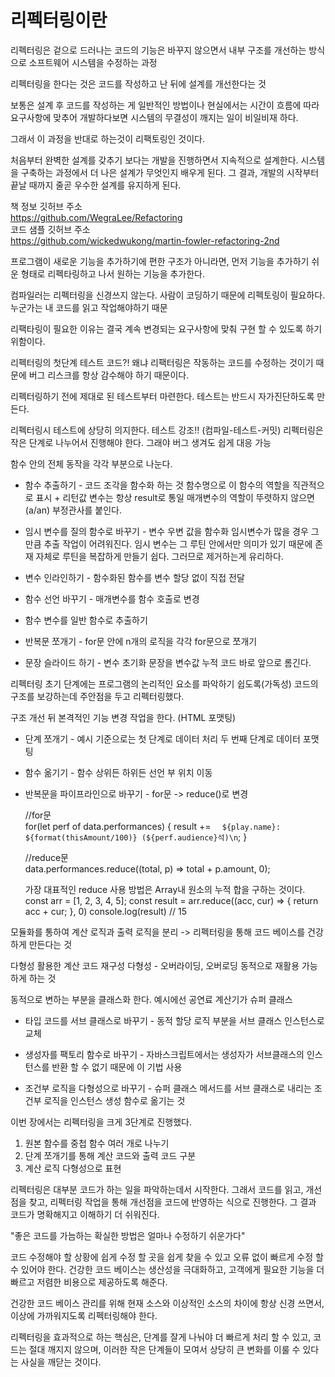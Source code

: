 # 리펙터링이란
리펙터링은 겉으로 드러나는 코드의 기능은 바꾸지 않으면서 내부 구조를 개선하는 방식으로 
소프트웨어 시스템을 수정하는 과정

리펙터링을 한다는 것은 코드를 작성하고 난 뒤에 설계를 개선한다는 것

보통은 설계 후 코드를 작성하는 게 일반적인 방법이나
현실에서는 시간이 흐름에 따라 요구사항에 맞추어 개발하다보면 시스템의 무결성이 
깨지는 일이 비일비재 하다.

그래서 이 과정을 반대로 하는것이 리팩토링인 것이다.

처음부터 완벽한 설계를 갖추기 보다는 개발을 진행하면서 지속적으로 설계한다.
시스템을 구축하는 과정에서 더 나은 설계가 무엇인지 배우게 된다.
그 결과, 개발의 시작부터 끝날 때까지 줄곧 우수한 설계를 유지하게 된다.

책 정보 깃허브 주소  
https://github.com/WegraLee/Refactoring  
코드 샘플 깃허브 주소  
https://github.com/wickedwukong/martin-fowler-refactoring-2nd  

프로그램이 새로운 기능을 추가하기에 편한 구조가 아니라면, 먼저 기능을 추가하기 쉬운 형태로 
리펙타링하고 나서 원하는 기능을 추가한다.

컴파일러는 리펙터링을 신경쓰지 않는다. 
사람이 코딩하기 때문에 리펙토링이 필요하다. 누군가는 내 코드를 읽고 작업해야하기 때문

리팩타링이 필요한 이유는 결국 계속 변경되는 요구사항에 맞춰 구현 할 수 있도록 하기 위함이다.

리펙터링의 첫단계 테스트 코드?!
왜냐 리팩터링은 작동하는 코드를 수정하는 것이기 때문에 버그 리스크를 항상 감수해야 하기 때문이다.

리펙터링하기 전에 제대로 된 테스트부터 마련한다. 테스트는 반드시 자가진단하도록 만든다.

리펙터링시 테스트에 상당히 의지한다. 테스트 강조!! (컴파일-테스트-커밋)
리펙터링은 작은 단계로 나누어서 진행해야 한다. 그래야 버그 생겨도 쉽게 대응 가능


함수 안의 전체 동작을 각각 부분으로 나눈다.

- 함수 추출하기 - 코드 조각을 함수화 하는 것
  함수명으로 이 함수의 역할을 직관적으로 표시 + 리턴값 변수는 항상 result로 통일
  매개변수의 역할이 뚜렷하지 않으면 (a/an) 부정관사를 붙인다.

- 임시 변수를 질의 함수로 바꾸기 - 변수 우변 값을 함수화
  임시변수가 많을 경우 그만큼 추출 작업이 어려워진다. 임시 변수는 그 루틴 안에서만
  의미가 있기 때문에 존재 자체로 루틴을 복잡하게 만들기 쉽다. 그러므로 제거하는게 유리하다.

- 변수 인라인하기 - 함수화된 함수를 변수 할당 없이 직접 전달

- 함수 선언 바꾸기 - 매개변수를 함수 호출로 변경

- 함수 변수를 일반 함수로 추출하기 

- 반복문 쪼개기 - for문 안에 n개의 로직을 각각 for문으로 쪼개기

- 문장 슬라이드 하기 - 변수 초기화 문장을 변수값 누적 코드 바로 앞으로 롬긴다.

리펙터링 초기 단계에는 프로그램의 논리적인 요소를 파악하기 쉽도록(가독성) 코드의 구조를
보강하는데 주안점을 두고 리펙터링했다.

구조 개선 뒤 본격적인 기능 변경 작업을 한다. (HTML 포맷팅)

- 단계 쪼개기 - 예시 기준으로는 첫 단계로 데이터 처리 두 번째 단계로 데이터 포맷팅

- 함수 옮기기 - 함수 상위든 하위든 선언 부 위치 이동

- 반복문을 파이프라인으로 바꾸기 - for문 -> reduce()로 변경
  
  //for문  
  for(let perf of data.performances) {
    result += `  ${play.name}: ${format(thisAmount/100)} (${perf.audience}석)\n`;
  }

  //reduce문  
  data.performances.reduce((total, p) => total + p.amount, 0);

  가장 대표적인 reduce 사용 방법은 Array내 원소의 누적 합을 구하는 것이다.
    const arr = [1, 2, 3, 4, 5];
    const result = arr.reduce((acc, cur) => {
    return acc + cur;
    }, 0)
    console.log(result) // 15

모듈화를 통하여 계산 로직과 출력 로직을 분리 -> 리펙터링을 통해 코드 베이스를 건강하게 만든다는 것

다형성 활용한 계산 코드 재구성
다형성 - 오버라이딩, 오버로딩 동적으로 재활용 가능하게 하는 것

동적으로 변하는 부분을 클래스화 한다. 예시에선 공연료 계산기가 슈퍼 클래스

- 타입 코드를 서브 클래스로 바꾸기 - 동적 할당 로직 부분을 서브 클래스 인스턴스로 교체 

- 생성자를 팩토리 함수로 바꾸기 - 자바스크립트에서는 생성자가 서브클래스의 인스턴스를 반환 할 수 없기 때문에 이 기법 사용

- 조건부 로직을 다형성으로 바꾸기 - 슈퍼 클래스 메서드를 서브 클래스로 내리는 
  조건부 로직을 인스턴스 생성 함수로 옮기는 것

이번 장에서는 리펙터링을 크게 3단계로 진행했다. 
1. 원본 함수를 중첩 함수 여러 개로 나누기
2. 단계 쪼개기를 통해 계산 코드와 출력 코드 구분
3. 계산 로직 다형성으로 표현

리펙터링은 대부분 코드가 하는 일을 파악하는데서 시작한다. 그래서 코드를 읽고, 개선점을 찾고, 리펙터링 작업을 통해
개선점을 코드에 반영하는 식으로 진행한다. 그 결과 코드가 명확해지고 이해하기 더 쉬워진다. 

"좋은 코드를 가늠하는 확실한 방법은 얼마나 수정하기 쉬운가다"

코드 수정해야 할 상황에 쉽게 수정 할 곳을 쉽게 찾을 수 있고 오류 없이 빠르게 수정 할 수 있어야 한다.
건강한 코드 베이스는 생산성을 극대화하고, 고객에게 필요한 기능을 더 빠르고 저렴한 비용으로 제공하도록 해준다.

건강한 코드 베이스 관리를 위해 현재 소스와 이상적인 소스의 차이에 항상 신경 쓰면서, 이상에 가까워지도록 리펙터링해야 한다.

리펙터링을 효과적으로 하는 핵심은, 단계를 잘게 나눠야 더 빠르게 처리 할 수 있고, 코드는 절대 깨지지 않으며, 이러한 작은
단계들이 모여서 상당히 큰 변화를 이룰 수 있다는 사실을 깨닫는 것이다. 
